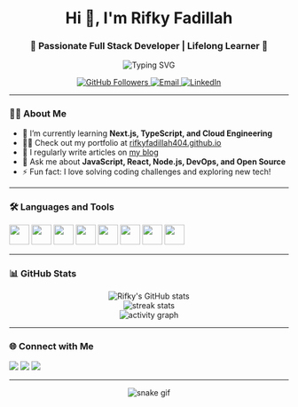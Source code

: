 <!-- Hi there, I'm Rifky Fadillah! 👋 -->

<h1 align="center">Hi 👋, I'm Rifky Fadillah</h1>
<h3 align="center">🚀 Passionate Full Stack Developer | Lifelong Learner 🚀</h3>

<p align="center">
  <img src="https://readme-typing-svg.demolab.com?font=Fira+Code&duration=2000&pause=1000&color=1F8AC0&center=true&vCenter=true&width=500&lines=Welcome+to+my+GitHub+Profile!;Code.+Build.+Repeat.;Let's+create+something+awesome+today!" alt="Typing SVG" />
</p>

<p align="center">
  <a href="https://github.com/rifkyfadillah404">
    <img src="https://img.shields.io/github/followers/rifkyfadillah404?label=Follow&style=social" alt="GitHub Followers"/>
  </a>
  <a href="mailto:rifkyfadillah404@gmail.com">
    <img src="https://img.shields.io/badge/Email-D14836?style=flat&logo=gmail&logoColor=white" alt="Email"/>
  </a>
  <a href="https://www.linkedin.com/in/rifkyfadillah404/">
    <img src="https://img.shields.io/badge/LinkedIn-blue?style=flat&logo=linkedin" alt="LinkedIn"/>
  </a>
</p>

---

### 🙋‍♂️ About Me

- 🌱 I’m currently learning **Next.js, TypeScript, and Cloud Engineering**
- 👨‍💻 Check out my portfolio at [rifkyfadillah404.github.io](https://rifkyfadillah404.github.io)
- 📝 I regularly write articles on [my blog](https://dev.to/rifkyfadillah404) <!-- Ganti dengan blog kamu jika ada -->
- 💬 Ask me about **JavaScript, React, Node.js, DevOps, and Open Source**
- ⚡ Fun fact: I love solving coding challenges and exploring new tech!

---

### 🛠️ Languages and Tools

<p align="left">
  <img src="https://cdn.jsdelivr.net/gh/devicons/devicon/icons/javascript/javascript-original.svg" width="36" height="36" />
  <img src="https://cdn.jsdelivr.net/gh/devicons/devicon/icons/typescript/typescript-original.svg" width="36" height="36" />
  <img src="https://cdn.jsdelivr.net/gh/devicons/devicon/icons/react/react-original.svg" width="36" height="36" />
  <img src="https://cdn.jsdelivr.net/gh/devicons/devicon/icons/nodejs/nodejs-original.svg" width="36" height="36" />
  <img src="https://cdn.jsdelivr.net/gh/devicons/devicon/icons/python/python-original.svg" width="36" height="36" />
  <img src="https://cdn.jsdelivr.net/gh/devicons/devicon/icons/docker/docker-original.svg" width="36" height="36" />
  <img src="https://cdn.jsdelivr.net/gh/devicons/devicon/icons/git/git-original.svg" width="36" height="36" />
  <img src="https://cdn.jsdelivr.net/gh/devicons/devicon/icons/linux/linux-original.svg" width="36" height="36" />
  <!-- Tambah/kurangi sesuai skill -->
</p>

---

### 📊 GitHub Stats

<p align="center">
  <img src="https://github-readme-stats.vercel.app/api?username=rifkyfadillah404&show_icons=true&theme=tokyonight" alt="Rifky's GitHub stats" />  
  <br/>
  <img src="https://github-readme-streak-stats.herokuapp.com/?user=rifkyfadillah404&theme=tokyonight" alt="streak stats"/>
  <br/>
  <img src="https://github-readme-activity-graph.cyclic.app/graph?username=rifkyfadillah404&theme=tokyo-night" alt="activity graph"/>
</p>

---

### 🌐 Connect with Me

<p align="left">
  <a href="mailto:rifkyfadillah404@gmail.com"><img src="https://img.shields.io/badge/Gmail-D14836?style=flat&logo=gmail&logoColor=white"/></a>
  <a href="https://www.linkedin.com/in/rifkyfadillah404/"><img src="https://img.shields.io/badge/LinkedIn-blue?style=flat&logo=linkedin"/></a>
  <a href="https://dev.to/rifkyfadillah404"><img src="https://img.shields.io/badge/DEV.to-0A0A0A?style=flat&logo=devdotto&logoColor=white"/></a>
  <!-- Tambahkan sosial media lainnya jika ada -->
</p>

---

<p align="center">
  <img src="https://github.com/rifkyfadillah404/rifkyfadillah404/raw/output/github-contribution-grid-snake.svg" alt="snake gif" />
</p>

<!--
**rifkyfadillah404/rifkyfadillah404** is a ✨ special ✨ repository for your GitHub profile README.
-->
